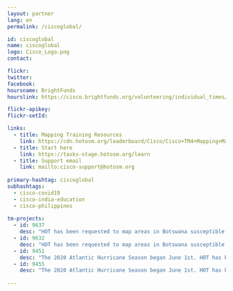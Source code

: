 ```yaml
---
layout: partner
lang: en
permalink: /ciscoglobal/

id: ciscoglobal
name: ciscoglobal
logo: Cisco_Logo.png
contact:

flickr: 
twitter: 
facebook: 
hoursname: BrightFunds
hourslink: https://cisco.brightfunds.org/volunteering/individual_times/new?organization_id=301063

flickr-apikey: 
flickr-setId: 

links:
  - title: Mapping Training Resources
    link: https://cdn.hotosm.org/leaderboard/Cisco/Cisco+TM4+Mapping+Materials.zip
  - title: Start here
    link: https://tasks-stage.hotosm.org/learn
  - title: Support email
    link: mailto:cisco-support@hotosm.org
    
primary-hashtag: ciscoglobal
subhashtags:
  - cisco-covid19
  - cisco-india-education
  - cisco-philippines
  
tm-projects:
  - id: 9637
    desc: "HOT has been requested to map areas in Botswana susceptible to, or identified as impacted, by the COVID-19 outbreak. Please join our global effort to help control this disease by mapping on this project."
  - id: 9632
    desc: "HOT has been requested to map areas in Botswana susceptible to, or identified as impacted, by the COVID-19 outbreak. Please join our global effort to help control this disease by mapping on this project."
  - id: 9451
    desc: "The 2020 Atlantic Hurricane Season began June 1st. HOT has been requested by disaster preparedness and response actors to map buildings in Caribbean countries and other surrounding countries impacted by the hurricane season and the ongoing COVID-19 Pandemic. Please join our global effort by mapping on this project."
  - id: 9455
    desc: "The 2020 Atlantic Hurricane Season began June 1st. HOT has been requested by disaster preparedness and response actors to map buildings in Caribbean countries and other surrounding countries impacted by the hurricane season and the ongoing COVID-19 Pandemic. Please join our global effort by mapping on this project."
    
---
```

